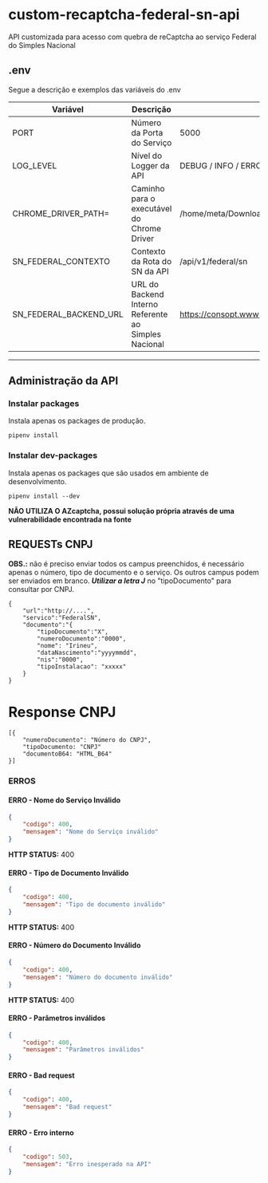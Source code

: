 # custom-recaptcha-federal-sn-api

API customizada para acesso com quebra de reCaptcha ao serviço Federal do Simples Nacional

## .env
Segue a descrição e exemplos das variáveis do .env

| Variável | Descrição | Exemplo |
|----------|-----------|---------|
| PORT     | Número da Porta do Serviço | 5000 |
| LOG_LEVEL | Nível do Logger da API | DEBUG / INFO / ERROR |
| CHROME_DRIVER_PATH= | Caminho para o executável do Chrome Driver | /home/meta/Downloads/chromedriver |
| SN_FEDERAL_CONTEXTO | Contexto da Rota do SN da API | /api/v1/federal/sn |
| SN_FEDERAL_BACKEND_URL | URL do Backend Interno Referente ao Simples Nacional | https://consopt.www8.receita.fazenda.gov.br/consultaoptantes |

---
## Administração da API

### Instalar packages
Instala apenas os packages de produção.

```
pipenv install

```

### Instalar dev-packages
Instala apenas os packages que são usados em ambiente de desenvolvimento.

```
pipenv install --dev

```
**NÃO UTILIZA O AZcaptcha, possui solução própria através de uma vulnerabilidade encontrada na fonte**

## REQUESTs CNPJ

**OBS.:** não é preciso enviar todos os campus preenchidos, é necessário apenas o número, tipo de documento e o serviço. Os outros campus podem ser enviados em branco.
          ***Utilizar a letra J***  no "tipoDocumento" para consultar por CNPJ.

```
{
    "url":"http://....",
    "servico":"FederalSN",
    "documento":"{
        "tipoDocumento":"X",
        "numeroDocumento":"0000",
        "nome": "Irineu",
        "dataNascimento":"yyyymmdd",
        "nis":"0000",
        "tipoInstalacao": "xxxxx"
    }
}
```

# Response CNPJ


``` 
[{
    "numeroDocumento": "Número do CNPJ",
    "tipoDocumento: "CNPJ"
    "documentoB64: "HTML_B64"
}]
```

### ERROS

#### ERRO - Nome do Serviço Inválido

```json
{
    "codigo": 400,
    "mensagem": "Nome do Serviço inválido"
}
```
**HTTP STATUS:** 400


#### ERRO - Tipo de Documento Inválido

```json
{
    "codigo": 400,
    "mensagem": "Tipo de documento inválido"
}
```
**HTTP STATUS:** 400

#### ERRO - Número do Documento Inválido

```json
{
    "codigo": 400,
    "mensagem": "Número do documento inválido"
}
```
**HTTP STATUS:** 400

#### ERRO - Parâmetros inválidos

```json
{
    "codigo": 400,
    "mensagem": "Parâmetros inválidos"
}
```
#### ERRO - Bad request

```json
{
    "codigo": 400,
    "mensagem": "Bad request"
}
```
#### ERRO - Erro interno

```json
{
    "codigo": 503,
    "mensagem": "Erro inesperado na API"
}
```
